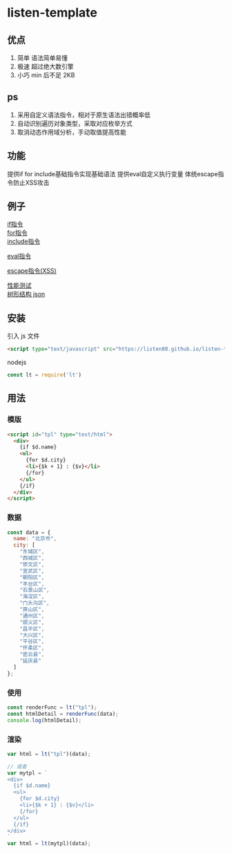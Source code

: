 # listen-template

## 优点

1. 简单 语法简单易懂
2. 极速 超过绝大数引擎
3. 小巧 min 后不足 2KB

## ps
1. 采用自定义语法指令，相对于原生语法出错概率低
2. 自动识别遍历对象类型，采取对应枚举方式
3. 取消动态作用域分析，手动取值提高性能

## 功能
提供if for include基础指令实现基础语法
提供eval自定义执行变量
体统escape指令防止XSS攻击


## 例子
[if指令](https://listen80.github.io/listen-template/examples/if.html)  
[for指令](https://listen80.github.io/listen-template/examples/for.html)  
[include指令](https://listen80.github.io/listen-template/examples/include.html)  

[eval指令](https://listen80.github.io/listen-template/examples/eval.html)  

[escape指令(XSS)](https://listen80.github.io/listen-template/examples/escape.html)  

[性能测试](https://listen80.github.io/listen-template/examples/speed_test/)  
[树形结构 json](https://listen80.github.io/listen-template/examples/json/)  

## 安装

引入 js 文件

```html
<script type="text/javascript" src="https://listen80.github.io/listen-template/dist/lt.js"></script>
```

nodejs

```js
const lt = require('lt')
```

## 用法

### 模版

```html
<script id="tpl" type="text/html">
  <div>
    {if $d.name}
    <ul>
      {for $d.city}
      <li>{$k + 1} : {$v}</li>
      {/for}
    </ul>
    {/if}
  </div>
</script>
```

### 数据

```js
const data = {
  name: "北京市",
  city: [
    "东城区",
    "西城区",
    "崇文区",
    "宣武区",
    "朝阳区",
    "丰台区",
    "石景山区",
    "海淀区",
    "门头沟区",
    "房山区",
    "通州区",
    "顺义区",
    "昌平区",
    "大兴区",
    "平谷区",
    "怀柔区",
    "密云县",
    "延庆县"
  ]
};

```

### 使用
```js
const renderFunc = lt("tpl");
const htmlDetail = renderFunc(data);
console.log(htmlDetail);
```

### 渲染

```js
var html = lt("tpl")(data);

// 或者
var mytpl = `
<div>
  {if $d.name}
  <ul>
    {for $d.city}
    <li>{$k + 1} : {$v}</li>
    {/for}
  </ul>
  {/if}
</div>
`
var html = lt(mytpl)(data);
```